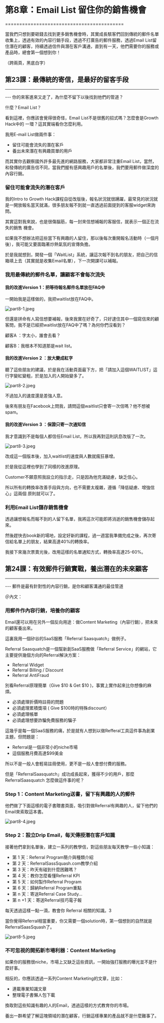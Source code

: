 # 第8章：Email List 留住你的銷售機會
==========================================



當我們只想到要砸錢去找到更多銷售機會時，其實成長駭客們回到傳統的郵件名單收集上，透過有效的內容行銷手段，透過不打廣告的郵件服務，透過Email
List留住潛在的顧客，持續透過信件與潛在客戶溝通，直到有一天，他們需要你的服務或產品時，總會第一個想到你！

（跨兩頁，黑底白字）

## 第23課：最傳統的寄信，是最好的留客手段
----------------------------------------------

--- 你的來客進來又走了，為什麼不留下以後找到他們的管道？

什麼？Email List？

看到這裡，你應該會覺得很奇怪，Email List不是很舊的招式嗎？怎麼會是Growth
Hack中的 一環？這其實端看你怎麼利用。

我用E-mail List做兩件事：


-   留住可能會流失的潛在客戶
-   養出未來潛在有興趣買單的用戶

而其實你去觀察國外許多最先進的網路服務，大家都非常注重Email
List，當然，和發傳統的廣告信不同，當我們握有感興趣用戶的名單後，我們要用郵件做深度的內容行銷。

### 留住可能會流失的潛在客戶

我的Intro to Growth Hack課程自從改版後，報名狀況就很踴躍，最常見的狀況就是一開放報名當天就滿，很多朋友報不到就一直透過前面提到的客服widget來詢問。

其實這對我來說，也是很傷腦筋，每一封來信想補報的客服信，就表示一個正在流失的銷售
機會。

如果我不想辦法把這些當下有興趣的人留住，那以後每次重開報名活動時（一個月後），我可能又要面臨著炒熱氣氛的宣傳負擔。

於是我就想到，開發一個「WaitList」系統，讓這次報不到名的朋友，把自己的信箱填上去（其實就是收集Email名單），下一次開課可以補報。

### 我用最傳統的郵件名單，讓顧客不會每次流失

#### 我的改進Version 1：把等待報名郵件名單放在FAQ中

一開始我是這樣做的，我把waitlist放在FAQ中。

![part8-1.jpeg](./08/media/image4.jpg)

但還是拼命有人寫信想要補報，後來我實在好奇了，只好逮住其中一個寫信來的顧客問，我不是已經把waitlist放在FAQ中了嗎？為何你們沒看到？

顧客A ：字太小，誰會去看？

顧客B：我根本不知道那是wait list。

#### 我的改進Version 2 ：放大變成紅字

聽了這些朋友的建議，於是我在活動頁面最下方，把「請加入這個WAITLIST」這行字變紅變粗，於是加入的人開始變多了。

![part8-2.jpeg](./08/media/image1.jpg)

不過加入的速度還是差強人意。

後來有朋友在Facebook上問我，請問這個waitlist只會寄一次信嗎？他不想被spam。

#### 我的改進Version 3 ：保證只寄一次通知信

我才意識到不是每個人都信任Email List，所以我再對這則訊息改版了一次。

![part8-3.jpeg](./08/media/image3.jpg)

改成這一個版本後，加入waitlist的速度與人數就瘋狂暴增。

於是我從這裡也學到了同樣的改進原理。

Customer不願意照我設立的指示走，只是因為他充滿疑慮，缺乏信心。

所以所有的轉換率改善手段與方向，也不需要太複雜，遵循「降低疑慮、增強信心」這兩個
原則就可以了。

### 利用Email List儲存銷售機會

透過讓想報名而報不到的人留下名單，我將這次可能即將消逝的銷售機會儲存起來。

然後趕快去book新的場地，設定好新的課程，過一週當我準備完成之後，再次寄信給名單上的朋友，結果高達40%的轉換率。

我接下來幾次票賣光後，改用這樣的名單通知方式，轉換率高達25-60%。

## 第24課：有效郵件行銷實戰，養出潛在的未來顧客
----------------------------------------------------

--- 郵件是最有針對性的內容行銷，是你和顧客溝通的最佳管道

＠內文：

### 用郵件作內容行銷，培養你的顧客

Email還可以用在另外一個反向用途：做Content Marketing（內容行銷），把未來的顧客養出來。

這裏我用一個矽谷的SaaS服務「Referral Saasquatch」做例子。

Referral Saasquatch是一個幫新創SaaS服務做「Referral Service」的網站，它主要提供幾個方向的Referral解決方案：


-   Referral Widget
-   Referral Billing / Discount
-   Referral AntiFraud

別看Referral原理簡單（Give \$10 & Get \$10 )，事實上實作起來比你想像的麻煩。

-   必須處理折價時註冊的問題
-   必須處理累積獎項 ( Give \$100時的特殊discount）
-   必須處理帳單
-   必須處理想要詐騙免費服務的騙子

這幾乎是每一個SaaS服務的痛，於是就有人想到以做Refferal工具這件事為創業主題，但問題是：

-   Referral是一個非常小的niche市場
-   這個服務月費高達\$99美金

所以不是一般人會輕易註冊使用，更不是一般人會想付費的服務。

但是「ReferralSaasquatch」成功成長起來，獲得不少的用戶，那麼
ReferralSaasquatch 怎麼做這件事的呢？

### Step 1：Content Marketing送書，留下有興趣的人的郵件

他們做了下面這樣的電子書贈書頁面，吸引對做Referral有興趣的人，留下他們的Email來索取這本書。

![part8-4.jpeg](./08/media/image5.jpg)

### Step 2：設立Drip Email，每天傳授潛在客戶知識

接著他們拿到名單後，建立一系列的教學信，對這些朋友每天教學一些小知識：

-   第 1 天：Referral Program簡介與種類介紹
-   第 2 天：ReferralSassSquash.com教學介紹
-   第 3 天：昨天有碰到什麼困難嗎？
-   第 4 天：教你怎麼看懂Referral KPI
-   第 5 天：如何製作Referral Program
-   第 6 天：歸納Referral Program重點
-   第 n 天：寄送Referral Case Study...
-   第 n +1 天：寄送Referral技巧電子報

每天透過這樣一點一滴，教會你 Referral 相關的知識。3

當你覺得Referral相當重要，你又需要一個solution時，第一個想到的自然就是ReferralSaasSquash了。

![part8-5.jpeg](./08/media/image2.jpg)

### 不可忽視的開拓新市場利器：Content Marketing

如果你的服務很niche，市場上又缺乏這些資訊，一開始強打服務的曝光並不是什麼好事。

相反的，你應該透過一系列Content Marketing的文章，比如：

-   連載專業知識文章
-   整理電子書懶人包下載

換取對這些知識有趣的人的Email，透過這樣的方式教育你的市場。

養出一群希望了解這塊領域的潛在顧客，行銷這樣專業的產品就不是什麼難事了。
